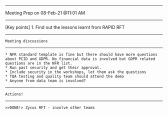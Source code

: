 ________________________________________
Meeting Prep on 08-Feb-21 @11:01 AM
________________________________________
[Key points]
    1. Find out the lessons learnt from RAPID RFT
________________________________________
    Meeting discussions
________________________________________
    * NFR standard template is fine but there should have more questions about PCID and GDPR. No financial data is involved but GDPR related questions are in the NFR list. 
    * Run past security and get their approval. 
    * Include security in the workshops, let them ask the questions
    * TQA testing and quality team should attend the demo
    * Anyone from data team is involved? 
________________________________________
    Actions!
________________________________________
	>>DONE!> Zycus RFT - involve other teams

